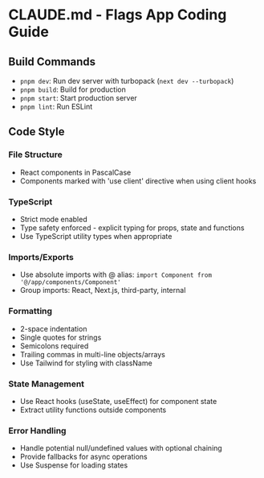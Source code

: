 # CLAUDE.md - Flags App Coding Guide

## Build Commands
- `pnpm dev`: Run dev server with turbopack (`next dev --turbopack`)
- `pnpm build`: Build for production
- `pnpm start`: Start production server
- `pnpm lint`: Run ESLint

## Code Style

### File Structure
- React components in PascalCase
- Components marked with 'use client' directive when using client hooks

### TypeScript
- Strict mode enabled
- Type safety enforced - explicit typing for props, state and functions
- Use TypeScript utility types when appropriate

### Imports/Exports
- Use absolute imports with @ alias: `import Component from '@/app/components/Component'`
- Group imports: React, Next.js, third-party, internal 

### Formatting
- 2-space indentation
- Single quotes for strings
- Semicolons required
- Trailing commas in multi-line objects/arrays
- Use Tailwind for styling with className

### State Management
- Use React hooks (useState, useEffect) for component state
- Extract utility functions outside components

### Error Handling
- Handle potential null/undefined values with optional chaining
- Provide fallbacks for async operations
- Use Suspense for loading states